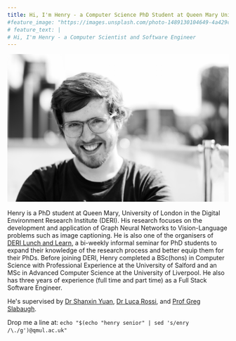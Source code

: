 ```yaml
---
title: Hi, I'm Henry - a Computer Science PhD Student at Queen Mary University London 👋
#feature_image: "https://images.unsplash.com/photo-1489130104649-4a429c0d006e?ixid=MnwxMjA3fDB8MHxwaG90by1wYWdlfHx8fGVufDB8fHx8&ixlib=rb-1.2.1&auto=format&fit=crop&w=1567&q=80"
# feature_text: |
# Hi, I'm Henry - a Computer Scientist and Software Engineer
---
```


![alt](/img/Judas0421-4.jpg)

Henry is a PhD student at Queen Mary, University of London in the Digital Environment Research Institute (DERI). His research focuses on the development and application of Graph Neural Networks to Vision-Language problems such as image captioning. He is also one of the organisers of [DERI Lunch and Learn](https://www.qmul.ac.uk/deri/networks/lunch--learn/), a bi-weekly informal seminar for PhD students to expand their knowledge of the research process and better equip them for their PhDs. Before joining DERI, Henry completed a BSc(hons) in Computer Science with Professional Experience at the University of Salford and an MSc in Advanced Computer Science at the University of Liverpool. He also has three years of experience (full time and part time) as a Full Stack Software Engineer.

He's supervised by [Dr Shanxin Yuan](https://shanxinyuan.github.io/), [Dr Luca Rossi](https://blextar.github.io/luca-rossi/), and [Prof Greg Slabaugh](http://eecs.qmul.ac.uk/~gslabaugh/).  

Drop me a line at: `echo "$(echo "henry senior" | sed 's/enry /\./g')@qmul.ac.uk"`